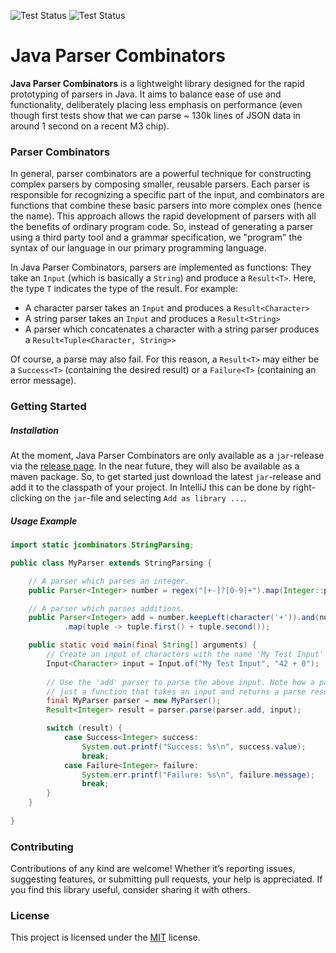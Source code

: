 ![Test Status](https://github.com/BjoernLoetters/Java-Parser-Combinators/actions/workflows/test.yml/badge.svg?branch=main)
![Test Status](https://img.shields.io/github/v/release/BjoernLoetters/Java-Parser-Combinators?label=Release&logo=github)

# Java Parser Combinators

**Java Parser Combinators** is a lightweight library designed for the rapid prototyping of parsers in Java.
It aims to balance ease of use and functionality, deliberately placing less emphasis on performance (even though first tests show that we can parse ~ 130k lines of JSON data in around 1 second on a recent M3 chip).

### Parser Combinators

In general, parser combinators are a powerful technique for constructing complex parsers by composing smaller, reusable parsers. 
Each parser is responsible for recognizing a specific part of the input, and combinators are functions that combine these basic parsers into more complex ones (hence the name). 
This approach allows the rapid development of parsers with all the benefits of ordinary program code.
So, instead of generating a parser using a third party tool and a grammar specification, we "program" the syntax of our language in our primary programming language. 

In Java Parser Combinators, parsers are implemented as functions: 
They take an `Input` (which is basically a `String`) and produce a `Result<T>`.
Here, the type `T` indicates the type of the result. 
For example:
- A character parser takes an `Input` and produces a `Result<Character>`
- A string parser takes an `Input` and produces a `Result<String>`
- A parser which concatenates a character with a string parser produces a `Result<Tuple<Character, String>>` 

Of course, a parse may also fail. 
For this reason, a `Result<T>` may either be a `Success<T>` (containing the desired result) or a `Failure<T>` (containing an error message).

### Getting Started

##### Installation

At the moment, Java Parser Combinators are only available as a `jar`-release via the [release page](https://github.com/BjoernLoetters/Java-Parser-Combinators/releases).
In the near future, they will also be available as a maven package. 
So, to get started just download the latest `jar`-release and add it to the classpath of your project. 
In IntelliJ this can be done by right-clicking on the `jar`-file and selecting `Add as library ...`.

##### Usage Example

```java
import static jcombinators.StringParsing;

public class MyParser extends StringParsing {

    // A parser which parses an integer.
    public Parser<Integer> number = regex("[+-]?[0-9]+").map(Integer::parseInt);

    // A parser which parses additions.
    public Parser<Integer> add = number.keepLeft(character('+')).and(number)
            .map(tuple -> tuple.first() + tuple.second());

    public static void main(final String[] arguments) {
        // Create an input of characters with the name 'My Test Input' (for error reporting).
        Input<Character> input = Input.of("My Test Input", "42 + 0");
        
        // Use the 'add' parser to parse the above input. Note how a parser is
        // just a function that takes an input and returns a parse result.
        final MyParser parser = new MyParser();
        Result<Integer> result = parser.parse(parser.add, input);

        switch (result) {
            case Success<Integer> success:
                System.out.printf("Success: %s\n", success.value);
                break;
            case Failure<Integer> failure:
                System.err.printf("Failure: %s\n", failure.message);
                break;
        }
    }
    
}
```

### Contributing

Contributions of any kind are welcome! 
Whether it’s reporting issues, suggesting features, or submitting pull requests, your help is appreciated. 
If you find this library useful, consider sharing it with others.

### License

This project is licensed under the [MIT](LICENSE) license.